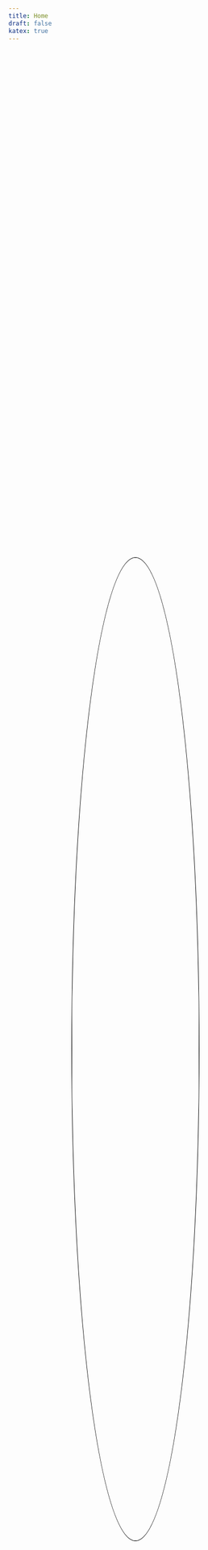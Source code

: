 ```yaml
---
title: Home 
draft: false 
katex: true
---
```


<br>
<br>

<div style="display: flex; justify-content: center; align-items: center; height: 100%;">
    <div style="border: 1px solid black; border-radius: 60%; overflow: hidden; width: 50%; height: 50%;">
        <img src="/hanoman2.webp" style="width: 100%; height: auto;">
    </div>
</div>

<br>


My name is Prashanth. I'm a currently a graduate student at Carnegie Mellon University. My main interests revolve around cryptography. In particular,
I have an affinity for post-quantum zero-knowledge proofs. I am additionally taken by cooperative game theory, network theory, and various niches of
mathematical modeling. No matter how foolish, I enjoy mathematizing human processes -- trust in the case of cryptography, collaboration in the case of
cooperative game theory, and socialization in the case of network theory. Indeed, the intersection of these subjects has much to say about how we
might optimize for the types of futures on offer. Occasionally, I attempt amateur philosophy and political polemics. I'm almost always wrong when I
do, but that doesn't stop me from trying to convince people I'm not. Otherwise, for the sake of sanity, I climb and play jiu-jitsu. 


